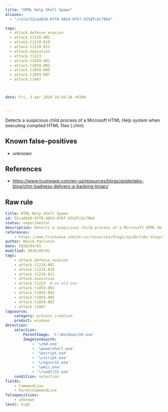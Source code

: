```yaml
---
title: "HTML Help Shell Spawn"
aliases:
  - "/rule/52cad028-0ff0-4854-8f67-d25dfcbc78b4"

tags:
  - attack.defense_evasion
  - attack.t1218.001
  - attack.t1218.010
  - attack.t1218.011
  - attack.execution
  - attack.t1223
  - attack.t1059.001
  - attack.t1059.003
  - attack.t1059.005
  - attack.t1059.007
  - attack.t1047



date: Fri, 3 Apr 2020 16:56:26 +0300


---
```


Detects a suspicious child process of a Microsoft HTML Help system when executing compiled HTML files (.chm)

<!--more-->


## Known false-positives

* unknown



## References

* https://www.trustwave.com/en-us/resources/blogs/spiderlabs-blog/chm-badness-delivers-a-banking-trojan/


## Raw rule
```yaml
title: HTML Help Shell Spawn
id: 52cad028-0ff0-4854-8f67-d25dfcbc78b4
status: experimental
description: Detects a suspicious child process of a Microsoft HTML Help system when executing compiled HTML files (.chm)
references:
    - https://www.trustwave.com/en-us/resources/blogs/spiderlabs-blog/chm-badness-delivers-a-banking-trojan/
author: Maxim Pavlunin
date: 2020/04/01
modified: 2020/09/01
tags:
    - attack.defense_evasion
    - attack.t1218.001
    - attack.t1218.010
    - attack.t1218.011
    - attack.execution
    - attack.t1223  # an old one
    - attack.t1059.001
    - attack.t1059.003
    - attack.t1059.005
    - attack.t1059.007
    - attack.t1047
logsource:
    category: process_creation
    product: windows
detection:
    selection:
        ParentImage: 'C:\Windows\hh.exe'
        Image|endswith:
            - '\cmd.exe'
            - '\powershell.exe'
            - '\wscript.exe'
            - '\cscript.exe'
            - '\regsvr32.exe'
            - '\wmic.exe'
            - '\rundll32.exe'
    condition: selection
fields:
    - CommandLine
    - ParentCommandLine
falsepositives:
    - unknown
level: high

```
